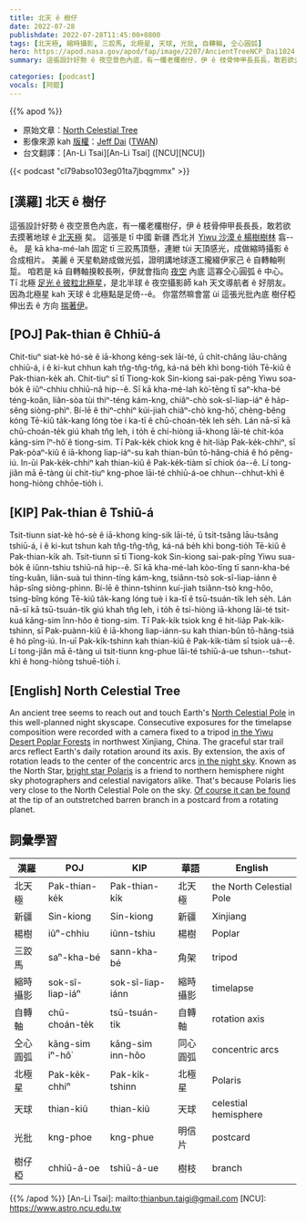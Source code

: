 ```yaml
---
title: 北天 ê 樹仔
date: 2022-07-28
publishdate: 2022-07-28T11:45:00+0800
tags: [北天極, 縮時攝影, 三跤馬, 北極星, 天球, 光批, 自轉軸, 仝心圓弧]
hero: https://apod.nasa.gov/apod/fap/image/2207/AncientTreeNCP_Dai1024.jpg
summary: 這張設計好勢 ê 夜空景色內底，有一欉老欉樹仔，伊 ê 枝骨伸甲長長長，敢若欲去摸著地球 ê 北天極矣。

categories: [podcast]
vocals: [阿錕]
---
```


{{% apod %}}

- 原始文章：[North Celestial Tree](https://apod.nasa.gov/apod/ap220728.html)
- 影像來源 kah [版權][copyright]：[Jeff Dai](http://www.twanight.org/Dai) ([TWAN](http://www.twanight.org/))
- 台文翻譯：[An-Li Tsai][An-Li Tsai] ([NCU][NCU])

{{< podcast "cl79abso103eg01ta7jbqgmmx" >}}

## [漢羅] 北天 ê 樹仔
這張設計好勢 ê 夜空景色內底，有一欉老欉樹仔，伊 ê 枝骨伸甲長長長，敢若欲去摸著地球 ê [北天極][North Celestial Pole] 矣。
這張是 tī 中國 新疆 西北爿 [Yiwu 沙漠 ê 楊樹樹林][in the Yiwu Desert Poplar Forests] 翕--ê。
是 kā kha-mé-lah 固定 tī 三跤馬頂懸，連紲 tùi 天頂感光，成做縮時攝影 ê 合成相片。
美麗 ê 天星軌跡成做光弧，證明講地球逐工攏綴伊家己 ê 自轉軸咧踅。
咱若是 kā 自轉軸搝較長咧，伊就會指向 [夜空][in the night sky] 內底 這寡仝心圓弧 ê 中心。
Tī 北極 [足光 ê 彼粒北極星][bright star Polaris]，是北半球 ê 夜空攝影師 kah 天文導航者 ê 好朋友。
因為北極星 kah 天球 ê 北極點是足倚--ê。
你當然嘛會當 ùi 這張光批內底 樹仔椏伸出去 ê 方向 [揣著伊][Of course it can be found]。

## [POJ] Pak-thian ê Chhiū-á
Chit-tiuⁿ siat-kè hó-sè ê iā-khong kéng-sek lāi-té, ū chi̍t-châng lāu-châng chhiū-á, i ê ki-kut chhun kah tn̂g-tn̂g-tn̂g, ká-ná be̍h khì bong-tio̍h Tē-kiû ê Pak-thian-ke̍k ah.
Chit-tiuⁿ sī tī Tiong-kok Sin-kiong sai-pak-pêng Yiwu soa-bo̍k ê iûⁿ-chhiu chhiū-nâ hip--ê.
Sī kā kha-mé-lah kò͘-tēng tī saⁿ-kha-bé téng-koân, liân-sòa tùi thiⁿ-téng kám-kng, chiâⁿ-chò sok-sî-liap-iáⁿ ê ha̍p-sêng siòng-phìⁿ.
Bí-lē ê thiⁿ-chhiⁿ kúi-jiah chiâⁿ-chò kng-hô͘, chèng-bêng kóng Tē-kiû ta̍k-kang lóng tòe i ka-tī ê chū-choán-te̍k leh se̍h.
Lán nā-sī kā chū-choán-te̍k giú khah tn̂g leh, i to̍h ē chí-hiòng iā-khong lāi-té chit-kóa kāng-sim îⁿ-hô͘ ê tiong-sim.
Tī Pak-ke̍k chiok kng ê hit-lia̍p Pak-ke̍k-chhiⁿ, sī Pak-pòaⁿ-kiû ê iā-khong liap-iáⁿ-su kah thian-bûn tō-hâng-chiá ê hó pêng-iú.
In-ūi Pak-ke̍k-chhiⁿ kah thian-kiû ê Pak-ke̍k-tiàm sī chiok óa--ê.
Lí tong-jiân mā ē-tàng ùi chit-tiuⁿ kng-phoe lāi-té chhiū-á-oe chhun--chhut-khì ê hong-hiòng chhōe-tio̍h i.

## [KIP] Pak-thian ê Tshiū-á
Tsit-tiunn siat-kè hó-sè ê iā-khong kíng-sik lāi-té, ū tsi̍t-tsâng lāu-tsâng tshiū-á, i ê ki-kut tshun kah tn̂g-tn̂g-tn̂g, ká-ná be̍h khì bong-tio̍h Tē-kiû ê Pak-thian-ki̍k ah.
Tsit-tiunn sī tī Tiong-kok Sin-kiong sai-pak-pîng Yiwu sua-bo̍k ê iûnn-tshiu tshiū-nâ hip--ê.
Sī kā kha-mé-lah kòo-tīng tī sann-kha-bé tíng-kuân, liân-suà tuì thinn-tíng kám-kng, tsiânn-tsò sok-sî-liap-iánn ê ha̍p-sîng siòng-phìnn.
Bí-lē ê thinn-tshinn kuí-jiah tsiânn-tsò kng-hôo, tsìng-bîng kóng Tē-kiû ta̍k-kang lóng tuè i ka-tī ê tsū-tsuán-ti̍k leh se̍h.
Lán nā-sī kā tsū-tsuán-ti̍k giú khah tn̂g leh, i to̍h ē tsí-hiòng iā-khong lāi-té tsit-kuá kāng-sim înn-hôo ê tiong-sim.
Tī Pak-ki̍k tsiok kng ê hit-lia̍p Pak-ki̍k-tshinn, sī Pak-puànn-kiû ê iā-khong liap-iánn-su kah thian-bûn tō-hâng-tsiá ê hó pîng-iú.
In-uī Pak-ki̍k-tshinn kah thian-kiû ê Pak-ki̍k-tiàm sī tsiok uá--ê.
Lí tong-jiân mā ē-tàng uì tsit-tiunn kng-phue lāi-té tshiū-á-ue tshun--tshut-khì ê hong-hiòng tshuē-tio̍h i.

## [English] North Celestial Tree
An ancient tree seems to reach out and touch Earth's [North Celestial Pole][North Celestial Pole] in this well-planned night skyscape.
Consecutive exposures for the timelapse composition were recorded with a camera fixed to a tripod [in the Yiwu Desert Poplar Forests][in the Yiwu Desert Poplar Forests] in northwest Xinjiang, China.
The graceful star trail arcs reflect Earth's daily rotation around its axis.
By extension, the axis of rotation leads to the center of the concentric arcs [in the night sky][in the night sky].
Known as the North Star, [bright star Polaris][bright star Polaris] is a friend to northern hemisphere night sky photographers and celestial navigators alike.
That's because Polaris lies very close to the North Celestial Pole on the sky.
[Of course it can be found][Of course it can be found] at the tip of an outstretched barren branch in a postcard from a rotating planet.

## 詞彙學習

|漢羅|POJ|KIP|華語|English|
|-|-|-|-|-|
|北天極|Pak-thian-ke̍k|Pak-thian-ki̍k|北天極|the North Celestial Pole|
|新疆|Sin-kiong|Sin-kiong|新疆|Xinjiang|
|楊樹|iûⁿ-chhiu|iûnn-tshiu|楊樹|Poplar|
|三跤馬|saⁿ-kha-bé|sann-kha-bé|角架|tripod|
|縮時攝影|sok-sî-liap-iáⁿ|sok-sî-liap-iánn|縮時攝影|timelapse|
|自轉軸|chū-choán-te̍k|tsū-tsuán-ti̍k|自轉軸|rotation axis|
|仝心圓弧|kāng-sim iⁿ-hô͘|kāng-sim inn-hôo|同心圓弧|concentric arcs|
|北極星|Pak-ke̍k-chhiⁿ|Pak-ki̍k-tshinn|北極星|Polaris|
|天球|thian-kiû|thian-kiû|天球|celestial hemisphere|
|光批|kng-phoe|kng-phue|明信片|postcard|
|樹仔椏|chhiū-á-oe|tshiū-á-ue|樹枝|branch|

{{% /apod %}}
[An-Li Tsai]: mailto:thianbun.taigi@gmail.com
[NCU]: https://www.astro.ncu.edu.tw

[copyright]: https://apod.nasa.gov/apod/fap/lib/about_apod.html#srapply

[North Celestial Pole]:https://apod.nasa.gov/apod/ap120712.html
[in the Yiwu Desert Poplar Forests]:https://www.youtube.com/watch?v=sJOztGLSWcU
[in the night sky]:https://apod.nasa.gov/apod/ap130920.html
[bright star Polaris]:https://apod.nasa.gov/apod/ap110514.html
[Of course it can be found]:https://solarsystem.nasa.gov/news/1944/what-is-the-north-star-and-how-do-you-find-it/
